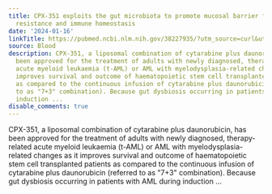 ```yaml
---
title: CPX-351 exploits the gut microbiota to promote mucosal barrier function, colonization
  resistance and immune homeostasis
date: '2024-01-16'
linkTitle: https://pubmed.ncbi.nlm.nih.gov/38227935/?utm_source=curl&utm_medium=rss&utm_campaign=journals&utm_content=7603509&fc=None&ff=20240117170552&v=2.18.0
source: Blood
description: CPX-351, a liposomal combination of cytarabine plus daunorubicin, has
  been approved for the treatment of adults with newly diagnosed, therapy-related
  acute myeloid leukaemia (t-AML) or AML with myelodysplasia-related changes as it
  improves survival and outcome of haematopoietic stem cell transplanted patients
  as compared to the continuous infusion of cytarabine plus daunorubicin (referred
  to as "7+3" combination). Because gut dysbiosis occurring in patients with AML during
  induction ...
disable_comments: true
---
```

CPX-351, a liposomal combination of cytarabine plus daunorubicin, has been approved for the treatment of adults with newly diagnosed, therapy-related acute myeloid leukaemia (t-AML) or AML with myelodysplasia-related changes as it improves survival and outcome of haematopoietic stem cell transplanted patients as compared to the continuous infusion of cytarabine plus daunorubicin (referred to as "7+3" combination). Because gut dysbiosis occurring in patients with AML during induction ...